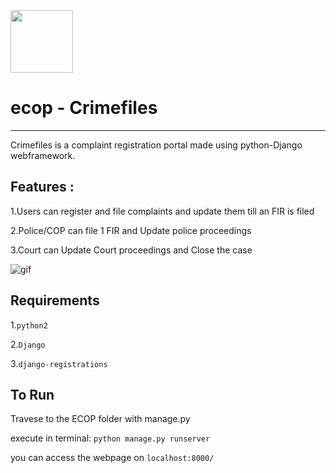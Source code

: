 
<img src="https://github.com/gauthamzz/ecop/blob/master/ecop.jpg" width="100" height="auto" />

# ecop - Crimefiles
-----------------


Crimefiles is a complaint registration portal made using python-Django webframework.

Features :
----------
1.Users can register and file complaints and update them till an FIR is filed


2.Police/COP can file 1 FIR and Update police proceedings


3.Court can Update Court proceedings and Close the case

![gif](https://github.com/gauthamzz/ecop/blob/master/ecopgif.gif)

Requirements
-----------
1.`python2`


2.`Django`


3.`django-registrations`

To Run
------
Travese to the ECOP folder with manage.py 

execute in terminal: `python manage.py runserver`

you can access the webpage on `localhost:8000/`
